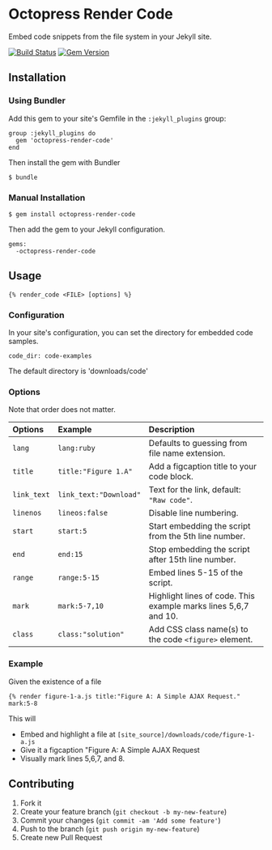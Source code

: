 # Octopress Render Code

Embed code snippets from the file system in your Jekyll site.

[![Build Status](https://travis-ci.org/octopress/render-code.svg?branch=master)](https://travis-ci.org/octopress/render-code)
[![Gem Version](https://badge.fury.io/rb/octopress-render-code.svg)](http://badge.fury.io/rb/octopress-render-code)

## Installation

### Using Bundler

Add this gem to your site's Gemfile in the `:jekyll_plugins` group:

    group :jekyll_plugins do
      gem 'octopress-render-code'
    end

Then install the gem with Bundler

    $ bundle

### Manual Installation

    $ gem install octopress-render-code

Then add the gem to your Jekyll configuration.

    gems:
      -octopress-render-code

## Usage

    {% render_code <FILE> [options] %}

### Configuration

In your site's configuration, you can set the directory for embedded code samples.

<!-- title:"In _config.yml" -->
```
code_dir: code-examples
```

The default directory is 'downloads/code'

### Options

Note that order does not matter.

| Options      | Example                | Description                                                           |
|:-------------|:-----------------------|:----------------------------------------------------------------------|
|`lang`        | `lang:ruby`            | Defaults to guessing from file name extension. |
|`title`       | `title:"Figure 1.A"`   | Add a figcaption title to your code block. |
|`link_text`   | `link_text:"Download"` | Text for the link, default: `"Raw code"`. |
|`linenos`     | `lineos:false`         | Disable line numbering. |
|`start`       | `start:5`              | Start embedding the script from the 5th line number. |
|`end`         | `end:15`               | Stop embedding the script after 15th line number. |
|`range`       | `range:5-15`           | Embed lines 5-15 of the script. |
|`mark`        | `mark:5-7,10`          | Highlight lines of code. This example marks lines 5,6,7 and 10. |
|`class`       | `class:"solution"`     | Add CSS class name(s) to the code `<figure>` element. |

### Example

Given the existence of a file 

```
{% render figure-1-a.js title:"Figure A: A Simple AJAX Request." mark:5-8
```

This will

- Embed and highlight a file at `[site_source]/downloads/code/figure-1-a.js`
- Give it a figcaption "Figure A: A Simple AJAX Request
- Visually mark lines 5,6,7, and 8.

## Contributing

1. Fork it
2. Create your feature branch (`git checkout -b my-new-feature`)
3. Commit your changes (`git commit -am 'Add some feature'`)
4. Push to the branch (`git push origin my-new-feature`)
5. Create new Pull Request
